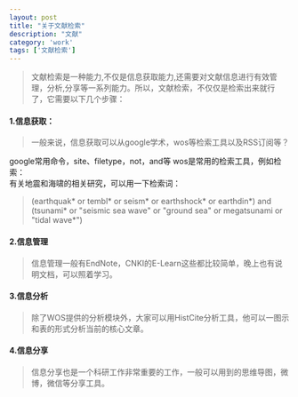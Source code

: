 ```yaml
---
layout: post
title: "关于文献检索"
description: "文献"
category: 'work'
tags: ['文献检索']
---
```



> 文献检索是一种能力,不仅是信息获取能力,还需要对文献信息进行有效管理，分析,分享等一系列能力。所以，文献检索，不仅仅是检索出来就行了，它需要以下几个步骤：

#### 1.信息获取： 
> 一般来说，信息获取可以从google学术，wos等检索工具以及RSS订阅等？

google常用命令，site、filetype，not，and等
wos是常用的检索工具，例如检索：    
有关地震和海啸的相关研究，可以用一下检索词：

> (earthquak* or tembl* or seism* or earthshock* or earthdin*) and (tsunami* or "seismic sea wave" or "ground sea" or megatsunami or "tidal wave*")

<!--more-->

#### 2.信息管理    

> 信息管理一般有EndNote，CNKI的E-Learn这些都比较简单，晚上也有说明文档，可以照着学习。

#### 3.信息分析    

> 除了WOS提供的分析模块外，大家可以用HistCite分析工具，他可以一图示和表的形式分析当前的核心文章。

#### 4.信息分享    

> 信息分享也是一个科研工作非常重要的工作，一般可以用到的思维导图，微博，微信等分享工具。





